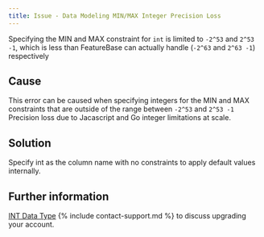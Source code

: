 ```yaml
---
title: Issue - Data Modeling MIN/MAX Integer Precision Loss
---
```


Specifying the MIN and MAX constraint for `int` is limited to `-2^53` and `2^53 -1`, which is less than FeatureBase can actually handle (`-2^63` and `2^63 -1`) respectively

## Cause

This error can be caused when specifying integers for the MIN and MAX constraints that are outside of the range between `-2^53` and `2^53 -1`  Precision loss due to Jacascript and Go integer limitations at scale.

## Solution

Specify int as the column name with no constraints to apply default values internally.

## Further information

[INT Data Type](/sql-preview/data-types/data-type-int#arguments)
{% include contact-support.md %} to discuss upgrading your account.
